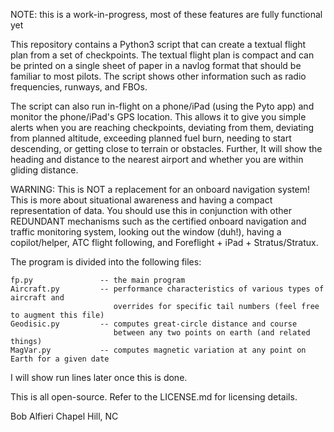 NOTE: this is a work-in-progress, most of these features are fully functional yet

This repository contains a Python3 script that can create a textual flight plan from a set of checkpoints.  The textual flight plan is compact and can be printed on a single sheet of paper in a navlog format that should be familiar to most pilots.  The script shows other information such as radio frequencies, runways, and FBOs.

The script can also run in-flight on a phone/iPad (using the Pyto app) and monitor the phone/iPad's GPS location. This allows it to give you simple alerts when you are reaching checkpoints, deviating from them, deviating from planned altitude, exceeding planned fuel burn, needing to start descending, or getting close to terrain or obstacles.  Further, It will show the heading and distance to the nearest airport and whether you are within gliding distance. 

WARNING: This is NOT a replacement for an onboard navigation system! This is more about situational awareness and having a compact representation of data.  You should use this in conjunction with other REDUNDANT mechanisms such as the certified onboard navigation and traffic monitoring system, looking out the window (duh!), having a copilot/helper, ATC flight following, and Foreflight + iPad + Stratus/Stratux.

The program is divided into the following files:
  
    fp.py               -- the main program
    Aircraft.py         -- performance characteristics of various types of aircraft and 
                           overrides for specific tail numbers (feel free to augment this file)
    Geodisic.py         -- computes great-circle distance and course 
                           between any two points on earth (and related things)
    MagVar.py           -- computes magnetic variation at any point on Earth for a given date

I will show run lines later once this is done.

This is all open-source.  Refer to the LICENSE.md for licensing details.  

Bob Alfieri
Chapel Hill, NC

